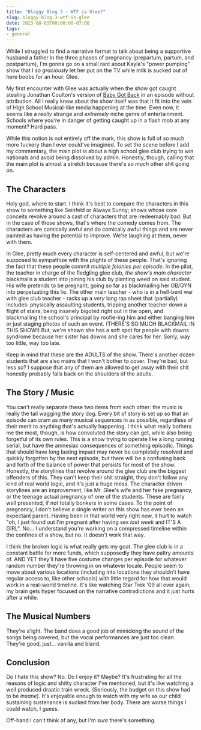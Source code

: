 ```yaml
---
title: "Bloggy Blog 3 - WTF is Glee?"
slug: bloggy-blog-3-wtf-is-glee
date: 2023-08-03T00:00:00-07:00
tags:
- general
---
```

While I struggled to find a narrative format to talk about being a supportive husband a father in the three phases of pregnancy (prepartum, partum, and postpartum), I'm gonna go on a small rant about Kayla's "power pumping" show that I _so graciously_ let her put on the TV while milk is sucked out of here boobs for an hour: Glee.

My first encounter with Glee was actually when the show got caught stealing Jonathan Coulton's version of [Baby Got Back](https://www.youtube.com/watch?v=vfoqd4hpPZo) in an episode without attribution. All I really knew about the show itself was that it fit into the vein of High School Musical-like media happening at the time. Even now, it seems like a _really_ strange and _extremely_ niche genre of entertainment. Schools where you're in danger of getting caught up in a flash mob at any moment? Hard pass.

While this notion is not entirely off the mark, this show is full of so much more fuckery than I ever could've imagined. To set the scene before I add my commentary, the main plot is about a high school glee club trying to win nationals and avoid being dissolved by admin. Honestly, though, calling that the main plot is almost a stretch because there's _so much_ other shit going on.

## The Characters

Holy god, where to start. I think it's best to compare the characters in this show to something like Seinfeld or Always Sunny; shows whose core conceits revolve around a cast of characters that are iredeemably bad. But in the case of those shows, that's where the comedy comes from. The characters are comically awful and do comically awful things and are never painted as having the potential to improve. We're laughing at them, never with them.

In Glee, pretty much every character is self-centered and awful, but we're supposed to sympathize with the plights of these people. That's ignoring the fact that these people commit _multiple felonies per episode_. In the pilot, the teacher in charge of the fledgling glee club, _the show's main character_ blackmails a student into joining his club by planting weed on said student. His wife pretends to be pregnant, going so far as blackmailing her OB/GYN into perpetuating this lie. The other main teacher - who is in a hell-bent war with glee club teacher - racks up a _very_ long rap sheet that (partially) includes: physically assaulting students, tripping another teacher down a flight of stairs, being insanely bigoted right out in the open, and blackmailing the school's principal by roofie-ing him and either banging him or just staging photos of such an event. (THERE'S SO MUCH BLACKMAIL IN THIS SHOW!) But, we're shown she has a soft spot for people with downs syndrome because her sister has downs and she cares for her. Sorry, way too little, way too late.

Keep in mind that these are the ADULTS of the show. There's another dozen students that are also mains that I won't bother to cover. They're bad, but less so? I suppose that any of them are allowed to get away with their shit honestly probably falls back on the shoulders of the adults.

## The Story / Music

You can't really separate these two items from each other: the music is really the tail wagging the story dog. Every bit of story is set up so that an episode can cram as many musical sequences in as possible, regardless of their merit to anything that's actually happening. I think what really bothers me the most, though, is how convoluted the story can get, while also being forgetful of its own rules. This is a show trying to operate like a long running serial, but have the amnesiac consequences of something episodic. Things that should have long lasting impact may never be completely resolved and quickly forgotten by the next episode, but there will be a confusing back and forth of the balance of power that persists for most of the show. Honestly, the storylines that revolve around the glee club are the biggest offenders of this. They can't keep their shit straight, they don't follow any kind of real world logic, and it's just a huge mess. The character driven storylines are an improvement, like Mr. Glee's wife and her fake pregnancy, or the teenage actual pregnancy of one of the students. These are fairly well presented, if not totally bonkers in some cases. To the point of pregnancy, I don't believe a single writer on this show has ever been an expectant parent. Having been in that world very right now, it hurt to watch "oh, I just found out I'm pregnant after having sex _last week_ and IT'S A GIRL". No... I understand you're working on a compressed timeline within the confines of a show, but no. It doesn't work that way.

I think the broken logic is what really gets my goat. The glee club is in a constant battle for more funds, which supposedly they have paltry amounts of. AND YET they'll have five costume changes per episode for whatever random number they're throwing in on whatever locale. People seem to move about various locations (including into locations they shouldn't have regular access to, like other schools) with little regard for how that would work in a real-world timeline. It's like watching Star Trek '09 all over again; my brain gets hyper focused on the narrative contradictions and it just hurts after a while.

## The Musical Numbers

They're a'ight. The band does a good job of mimicking the sound of the songs being covered, but the vocal performances are just too clean. They're good, just... vanilla and bland.

## Conclusion

Do I hate this show? No. Do I enjoy it? Maybe? It's frustrating for all the reasons of logic and shitty character I've mentioned, but it's like watching a well produced draatic train wreck. (Seriously, the budget on this show had to be _insane_). It's enjoyable enough to watch with my wife as our child sustaining sustenance is sucked from her body. There are worse things I could watch, I guess.

Off-hand I can't think of any, but I'm _sure_ there's something.
